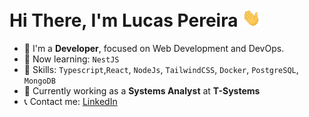 <h1>Hi There, I'm Lucas Pereira <img  src="https://raw.githubusercontent.com/ABSphreak/ABSphreak/master/gifs/Hi.gif" width="30px"></h1>

- 🙂 I'm a **Developer**, focused on Web Development and DevOps.
- 🌱 Now learning: `NestJS`
- 💪 Skills: `Typescript`,`React`, `NodeJs`, `TailwindCSS`, `Docker`, `PostgreSQL`, `MongoDB`
- 🏢 Currently working as a **Systems Analyst** at **T-Systems**
- 📞 Contact me: [LinkedIn](https://www.linkedin.com/in/lucaspereira277) 
